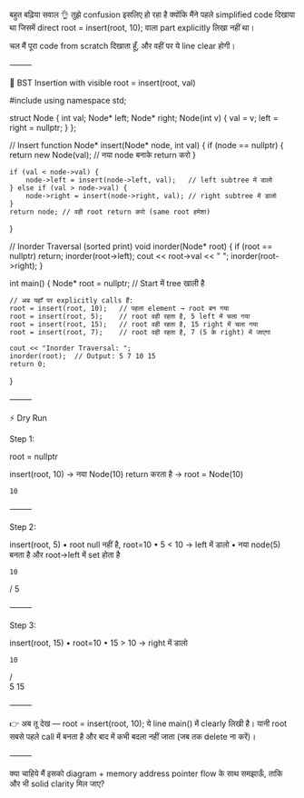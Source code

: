बहुत बढ़िया सवाल 👌
तुझे confusion इसलिए हो रहा है क्योंकि मैंने पहले simplified code दिखाया था जिसमें direct root = insert(root, 10); वाला part explicitly लिखा नहीं था।

चल मैं पूरा code from scratch दिखाता हूँ, और वहीं पर ये line clear होगी।

⸻

🌳 BST Insertion with visible root = insert(root, val)

#include <iostream>
using namespace std;

struct Node {
    int val;
    Node* left;
    Node* right;
    Node(int v) {
        val = v;
        left = right = nullptr;
    }
};

// Insert function
Node* insert(Node* node, int val) {
    if (node == nullptr) {
        return new Node(val);   // नया node बनाके return करो
    }

    if (val < node->val) {
        node->left = insert(node->left, val);   // left subtree में डालो
    } else if (val > node->val) {
        node->right = insert(node->right, val); // right subtree में डालो
    }
    return node; // वही root return करो (same root हमेशा)
}

// Inorder Traversal (sorted print)
void inorder(Node* root) {
    if (root == nullptr) return;
    inorder(root->left);
    cout << root->val << " ";
    inorder(root->right);
}

int main() {
    Node* root = nullptr; // Start में tree खाली है

    // अब यहाँ पर explicitly calls हैं:
    root = insert(root, 10);   // पहला element → root बन गया
    root = insert(root, 5);    // root वही रहता है, 5 left में चला गया
    root = insert(root, 15);   // root वही रहता है, 15 right में चला गया
    root = insert(root, 7);    // root वही रहता है, 7 (5 के right) में जाएगा

    cout << "Inorder Traversal: ";
    inorder(root);  // Output: 5 7 10 15
    return 0;
}


⸻

⚡ Dry Run

Step 1:

root = nullptr

insert(root, 10)
→ नया Node(10) return करता है
→ root = Node(10)

    10


⸻

Step 2:

insert(root, 5)
	•	root null नहीं है, root=10
	•	5 < 10 → left में डालो
	•	नया node(5) बनता है और root->left में set होता है

    10
   /
  5


⸻

Step 3:

insert(root, 15)
	•	root=10
	•	15 > 10 → right में डालो

    10
   /  \
  5    15


⸻

👉 अब तू देख — root = insert(root, 10); ये line main() में clearly लिखी है।
यानी root सबसे पहले call में बनता है और बाद में कभी बदला नहीं जाता (जब तक delete ना करें)।

⸻

क्या चाहिये मैं इसको diagram + memory address pointer flow के साथ समझाऊँ, ताकि और भी solid clarity मिल जाए?
